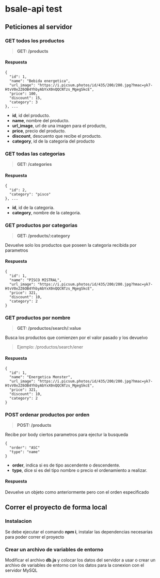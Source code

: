 # bsale-api test

## Peticiones al servidor

### GET todos los productos

> **GET: /products**

#### Respuesta

```
{
  "id": 1,
  "name": "Bebida energetica",
  "url_image": "https://i.picsum.photos/id/435/200/200.jpg?hmac=yk7-HtvV0x2Z6OB4YhbyAbYxX0nQQCNTzs_MgegSkcE",
  "price": 100,
  "discount": 15,
  "category": 3
}, ...
```

- **id**, id del producto.
- **name**, nombre del producto.
- **url_image**, url de una imagen para el producto,
- **price**, precio del producto.
- **discount**, descuento que recibe el producto.
- **category**, id de la categoria del producto

### GET todas las categorias

> **GET: /categories**

#### Respuesta

```
{
  "id": 2,
  "category": "pisco"
}, ...
```

- **id**, id de la categoria.
- **category**, nombre de la categoria.


### GET productos por categorias

> **GET: /products/:category**

Devuelve solo los productos que poseen la categoria recibida por parametros

#### Respuesta

```
{
  "id": 1,
  "name": "PISCO MISTRAL",
  "url_image": "https://i.picsum.photos/id/435/200/200.jpg?hmac=yk7-HtvV0x2Z6OB4YhbyAbYxX0nQQCNTzs_MgegSkcE",
  "price": 321,
  "discount": 10,
  "category": 2
}
```

### GET productos por nombre

> **GET: /productos/search/:value**

Busca los productos que comienzen por el valor pasado y los devuelvo

> Ejemplo: /productos/search/ener

#### Respuesta

```
{
  "id": 1,
  "name": "Energetica Monster",
  "url_image": "https://i.picsum.photos/id/435/200/200.jpg?hmac=yk7-HtvV0x2Z6OB4YhbyAbYxX0nQQCNTzs_MgegSkcE",
  "price": 321,
  "discount": 10,
  "category": 2
}
```

### POST ordenar productos por orden

> **POST: /products**

Recibe por body ciertos parametros para ejectur la busqueda

```
{
  "order": "ASC"
  "type": "name"
}
```

- **order**, indica si es de tipo ascendente o descendente.
- **type**, dice si es del tipo nombre o precio el ordenamiento a realizar.

#### Respuesta

Devuelve un objeto como anteriormente pero con el orden especificado

## Correr el proyecto de forma local

### Instalacion

Se debe ejecutar el comando **npm i**, instalar las dependencias necesarias para poder correr el proyecto

### Crear un archivo de variables de entorno

Modificar el archivo **db.js** y colocar los datos del servidor a usar o crear un archivo de variables de entorno con los datos para la conexion con el servidor MySQL
